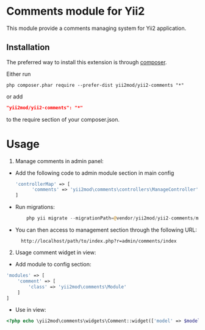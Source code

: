 Comments module for Yii2
========================

This module provide a comments managing system for Yii2 application.

Installation
------------

The preferred way to install this extension is through [composer](http://getcomposer.org/download/).

Either run

```
php composer.phar require --prefer-dist yii2mod/yii2-comments "*"
```

or add

```json
"yii2mod/yii2-comments": "*"
```

to the require section of your composer.json.


Usage
======================================

1. Manage comments in admin panel: 

- Add the following code to admin module section in main config

  ```php
  'controllerMap' => [
        'comments' => 'yii2mod\comments\controllers\ManageController'
  ]  
  ```
- Run migrations:
  
  ```php
      php yii migrate --migrationPath=@vendor/yii2mod/yii2-comments/migrations
  ```
  
- You can then access to management section through the following URL:
  ```
    http://localhost/path/to/index.php?r=admin/comments/index
  ```
  

2. Usage comment widget in view:

- Add module to config section:
```php
'modules' => [
    'comment' => [
        'class' => 'yii2mod\comments\Module'
    ]
]
```

- Use in view:

```php
<?php echo \yii2mod\comments\widgets\Comment::widget(['model' => $model]); ?>
```
